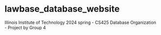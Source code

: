 # lawbase_database_website
Illinois Institute of Technology 2024 spring - CS425 Database Organization - Project by Group 4
